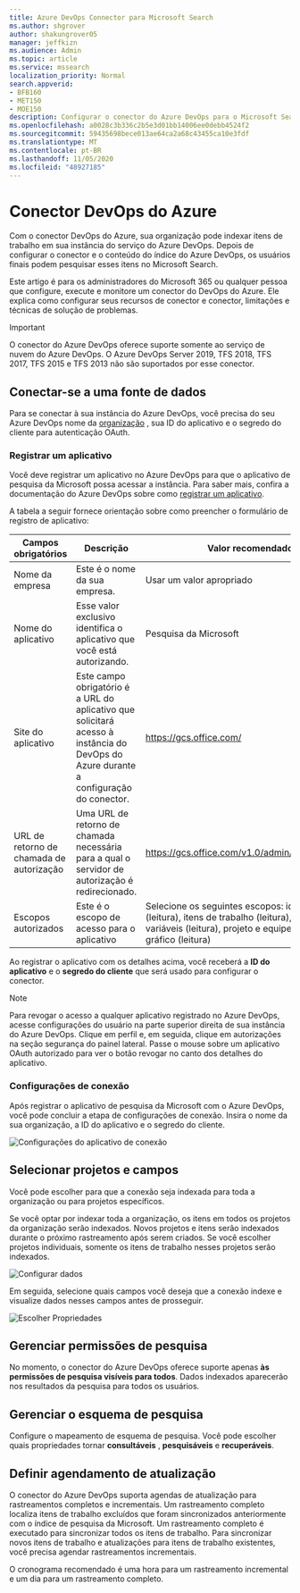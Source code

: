 ```yaml
---
title: Azure DevOps Connector para Microsoft Search
ms.author: shgrover
author: shakungrover05
manager: jeffkizn
ms.audience: Admin
ms.topic: article
ms.service: mssearch
localization_priority: Normal
search.appverid:
- BFB160
- MET150
- MOE150
description: Configurar o conector do Azure DevOps para o Microsoft Search
ms.openlocfilehash: a0028c3b336c2b5e3d01bb14006ee0debb4524f2
ms.sourcegitcommit: 59435698bece013ae64ca2a68c43455ca10e3fdf
ms.translationtype: MT
ms.contentlocale: pt-BR
ms.lasthandoff: 11/05/2020
ms.locfileid: "48927185"
---
```

# <a name="azure-devops-connector"></a>Conector DevOps do Azure

Com o conector DevOps do Azure, sua organização pode indexar itens de trabalho em sua instância do serviço do Azure DevOps. Depois de configurar o conector e o conteúdo do índice do Azure DevOps, os usuários finais podem pesquisar esses itens no Microsoft Search.

Este artigo é para os administradores do Microsoft 365 ou qualquer pessoa que configure, execute e monitore um conector do DevOps do Azure. Ele explica como configurar seus recursos de conector e conector, limitações e técnicas de solução de problemas.

>[!IMPORTANT]
>O conector do Azure DevOps oferece suporte somente ao serviço de nuvem do Azure DevOps. O Azure DevOps Server 2019, TFS 2018, TFS 2017, TFS 2015 e TFS 2013 não são suportados por esse conector.

## <a name="connect-to-a-data-source"></a>Conectar-se a uma fonte de dados

Para se conectar à sua instância do Azure DevOps, você precisa do seu Azure DevOps nome da [organização](https://docs.microsoft.com/azure/devops/organizations/accounts/create-organization) , sua ID do aplicativo e o segredo do cliente para autenticação OAuth.

### <a name="register-an-app"></a>Registrar um aplicativo

Você deve registrar um aplicativo no Azure DevOps para que o aplicativo de pesquisa da Microsoft possa acessar a instância. Para saber mais, confira a documentação do Azure DevOps sobre como [registrar um aplicativo](https://docs.microsoft.com/azure/devops/integrate/get-started/authentication/oauth?view=azure-devops#register-your-app).

A tabela a seguir fornece orientação sobre como preencher o formulário de registro de aplicativo:

 **Campos obrigatórios** | **Descrição**      | **Valor recomendado**
--- | --- | ---
| Nome da empresa         | Este é o nome da sua empresa. | Usar um valor apropriado   |
| Nome do aplicativo     | Esse valor exclusivo identifica o aplicativo que você está autorizando.    | Pesquisa da Microsoft     |
| Site do aplicativo  | Este campo obrigatório é a URL do aplicativo que solicitará acesso à instância do DevOps do Azure durante a configuração do conector.  | <https://gcs.office.com/>                |
| URL de retorno de chamada de autorização        | Uma URL de retorno de chamada necessária para a qual o servidor de autorização é redirecionado. | <https://gcs.office.com/v1.0/admin/oauth/callback>|
| Escopos autorizados | Este é o escopo de acesso para o aplicativo | Selecione os seguintes escopos: identidade (leitura), itens de trabalho (leitura), grupos de variáveis (leitura), projeto e equipe (leitura), gráfico (leitura)|

Ao registrar o aplicativo com os detalhes acima, você receberá a **ID do aplicativo** e o **segredo do cliente** que será usado para configurar o conector.

>[!NOTE]
>Para revogar o acesso a qualquer aplicativo registrado no Azure DevOps, acesse configurações do usuário na parte superior direita de sua instância do Azure DevOps. Clique em perfil e, em seguida, clique em autorizações na seção segurança do painel lateral. Passe o mouse sobre um aplicativo OAuth autorizado para ver o botão revogar no canto dos detalhes do aplicativo.

### <a name="connection-settings"></a>Configurações de conexão

Após registrar o aplicativo de pesquisa da Microsoft com o Azure DevOps, você pode concluir a etapa de configurações de conexão. Insira o nome da sua organização, a ID do aplicativo e o segredo do cliente.

![Configurações do aplicativo de conexão](media/ADO_Connection_settings_2.png)

## <a name="select-projects-and-fields"></a>Selecionar projetos e campos

Você pode escolher para que a conexão seja indexada para toda a organização ou para projetos específicos.

Se você optar por indexar toda a organização, os itens em todos os projetos da organização serão indexados. Novos projetos e itens serão indexados durante o próximo rastreamento após serem criados. Se você escolher projetos individuais, somente os itens de trabalho nesses projetos serão indexados.

![Configurar dados](media/ADO_Configure_data.png)

Em seguida, selecione quais campos você deseja que a conexão indexe e visualize dados nesses campos antes de prosseguir.

![Escolher Propriedades](media/ADO_choose_properties.png)

## <a name="manage-search-permissions"></a>Gerenciar permissões de pesquisa

No momento, o conector do Azure DevOps oferece suporte apenas **às permissões de pesquisa visíveis para todos**. Dados indexados aparecerão nos resultados da pesquisa para todos os usuários.

## <a name="manage-search-schema"></a>Gerenciar o esquema de pesquisa

Configure o mapeamento de esquema de pesquisa. Você pode escolher quais propriedades tornar **consultáveis** , **pesquisáveis** e **recuperáveis**.


## <a name="set-refresh-schedule"></a>Definir agendamento de atualização

O conector do Azure DevOps suporta agendas de atualização para rastreamentos completos e incrementais. Um rastreamento completo localiza itens de trabalho excluídos que foram sincronizados anteriormente com o índice de pesquisa da Microsoft. Um rastreamento completo é executado para sincronizar todos os itens de trabalho. Para sincronizar novos itens de trabalho e atualizações para itens de trabalho existentes, você precisa agendar rastreamentos incrementais.

O cronograma recomendado é uma hora para um rastreamento incremental e um dia para um rastreamento completo.
